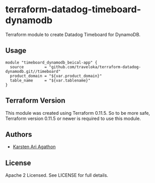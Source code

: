 terraform-datadog-timeboard-dynamodb
=================

Terraform module to create Datadog Timeboard for DynamoDB.



Usage
-----

```hcl
module "timeboard_dynamodb_beical-app" {
  source         = "github.com/traveloka/terraform-datadog-dynamodb.git//timeboard"
  product_domain = "${var.product_domain}"
  table_name     = "${var.tablename}"
}
```

Terraform Version
-----------------

This module was created using Terraform 0.11.5. 
So to be more safe, Terraform version 0.11.5 or newer is required to use this module.

Authors
-------

* [Karsten Ari Agathon](https://github.com/karstenaa)

License
-------

Apache 2 Licensed. See LICENSE for full details.

